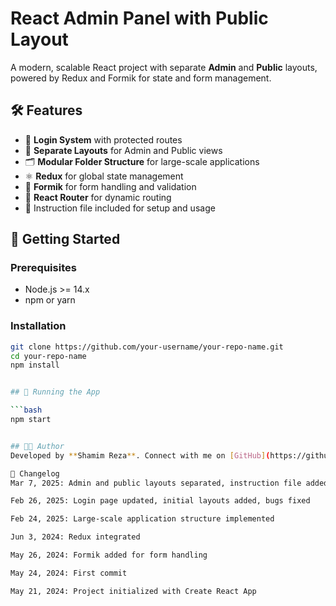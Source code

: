 # React Admin Panel with Public Layout

A modern, scalable React project with separate **Admin** and **Public** layouts, powered by Redux and Formik for state and form management.

## 🛠️ Features

- 🔐 **Login System** with protected routes
- 🧩 **Separate Layouts** for Admin and Public views
- 🗂️ **Modular Folder Structure** for large-scale applications
- ⚛️ **Redux** for global state management
- 📝 **Formik** for form handling and validation
- 🔁 **React Router** for dynamic routing
- 📄 Instruction file included for setup and usage


## 🚀 Getting Started

### Prerequisites

- Node.js >= 14.x
- npm or yarn

### Installation

```bash
git clone https://github.com/your-username/your-repo-name.git
cd your-repo-name
npm install


## 🚀 Running the App

```bash
npm start


## 👨‍💻 Author
Developed by **Shamim Reza**. Connect with me on [GitHub](https://github.com/shamim90123).

📅 Changelog
Mar 7, 2025: Admin and public layouts separated, instruction file added

Feb 26, 2025: Login page updated, initial layouts added, bugs fixed

Feb 24, 2025: Large-scale application structure implemented

Jun 3, 2024: Redux integrated

May 26, 2024: Formik added for form handling

May 24, 2024: First commit

May 21, 2024: Project initialized with Create React App